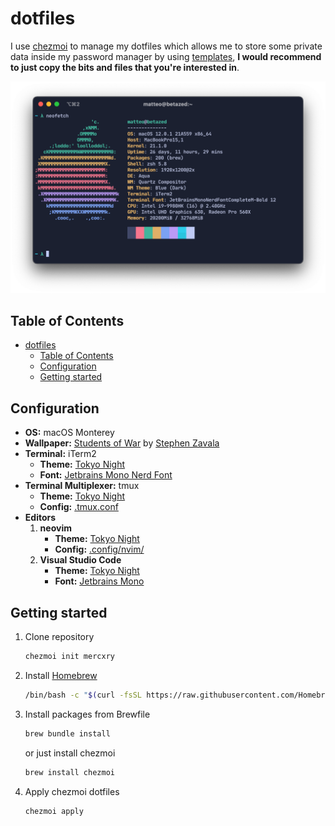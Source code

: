 # dotfiles

I use [chezmoi](https://github.com/twpayne/chezmoi) to manage my dotfiles which allows me to store some private data inside my password manager by using [templates](https://github.com/twpayne/chezmoi/blob/master/docs/TEMPLATING.md), **I would recommend to just copy the bits and files that you're interested in**.

<p align="center">
  <img src="https://github.com/mercxry/dotfiles/blob/main/assets/neofetch-tokyo_night.png?raw=true" alt="iTerm with neofetch, Tokyo Night theme"/>
</p>

## Table of Contents

- [dotfiles](#dotfiles)
  - [Table of Contents](#table-of-contents)
  - [Configuration](#configuration)
  - [Getting started](#getting-started)

## Configuration

- **OS:** macOS Monterey
- **Wallpaper:** [Students of War](https://cdnb.artstation.com/p/assets/images/images/025/563/925/large/stephen-zavala-rebel-camp-1-sz.jpg) by [Stephen Zavala](https://www.artstation.com/artwork/L2qQXA)
- **Terminal:** iTerm2
  - **Theme:** [Tokyo Night](https://github.com/mercxry/dotfiles/blob/main/private_Documents/iTerm2-Themes/tokyo-night.itermcolors)
  - **Font:** [Jetbrains Mono Nerd Font](https://github.com/ryanoasis/nerd-fonts/blob/master/patched-fonts/JetBrainsMono/Ligatures/Regular/complete/JetBrains%20Mono%20Regular%20Nerd%20Font%20Complete%20Mono.ttf)
- **Terminal Multiplexer:** tmux
    - **Theme:** [Tokyo Night](https://github.com/mercxry/dotfiles/blob/main/dot_tmux.conf#L48-L61)
    - **Config:** [.tmux.conf](https://github.com/mercxry/dotfiles/blob/main/dot_tmux.conf)
- **Editors**
    1. **neovim**
        - **Theme:** [Tokyo Night](https://github.com/folke/tokyonight.nvim)
        - **Config:** [.config/nvim/](https://github.com/mercxry/dotfiles/tree/main/dot_config/nvim)
    2. **Visual Studio Code**
        - **Theme:** [Tokyo Night](https://marketplace.visualstudio.com/items?itemName=enkia.tokyo-night)
        - **Font:** [Jetbrains Mono](https://www.jetbrains.com/lp/mono/)

## Getting started

1. Clone repository

    ```sh
    chezmoi init mercxry
    ```

2. Install [Homebrew](https://brew.sh)

    ```sh
    /bin/bash -c "$(curl -fsSL https://raw.githubusercontent.com/Homebrew/install/HEAD/install.sh)"
    ```

3. Install packages from Brewfile

    ```sh
    brew bundle install
    ```

    or just install chezmoi

    ```sh
    brew install chezmoi
    ```

4. Apply chezmoi dotfiles

    ```sh
    chezmoi apply
    ```
